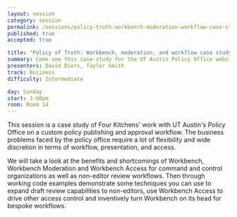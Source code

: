```yaml
---
layout: session
category: session
permalink: /sessions/policy-truth-workbench-moderation-workflow-case-study/
published: true
accepted: true

title: "Policy of Truth: Workbench, moderation, and workflow case study"
summary: Come see this case-study for the UT Austin Policy Office website where we turn the workbench module on its head and make it do even more.
presenters: David Diers, Taylor Smith
track: Business
difficulty: Intermediate

day: Sunday
start: 3:00pm
room: Room 14
---
```


This session is a case study of Four Kitchens' work with UT Austin's Policy Office on a custom policy publishing and approval workflow. The business problems faced by the policy office require a lot of flexibility and wide discretion in terms of workflow, presentation, and access.

We will take a look at the benefits and shortcomings of Workbench, Workbench Moderation and Workbench Access for command and control organizations as well as non-editor review workflows. Then through working code examples demonstrate some techniques you can use to expand draft review capabilities to non-editors, use Workbench Access to drive other access control and inventively turn Workbench on its head for bespoke workflows.
